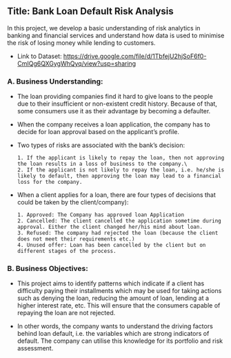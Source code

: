 ## Title: Bank Loan Default Risk Analysis

In this project, we develop a basic understanding of risk analytics in banking and financial services and understand how data is used to minimise the risk of losing money while lending to customers.

- Link to Dataset: https://drive.google.com/file/d/1TbfejU2hjSoF6f0-CmIQg6QXGygWhQyq/view?usp=sharing

### A. Business Understanding:
- The loan providing companies find it hard to give loans to the people due to their insufficient or non-existent credit history. Because of that, some consumers use it as their advantage by becoming a defaulter.
- When the company receives a loan application, the company has to decide for loan approval based on the applicant’s profile. 
- Two types of risks are associated with the bank’s decision:

      1. If the applicant is likely to repay the loan, then not approving the loan results in a loss of business to the company.\
      2. If the applicant is not likely to repay the loan, i.e. he/she is likely to default, then approving the loan may lead to a financial loss for the company.
- When a client applies for a loan, there are four types of decisions that could be taken by the client/company):

      1. Approved: The Company has approved loan Application
      2. Cancelled: The client cancelled the application sometime during approval. Either the client changed her/his mind about loan.
      3. Refused: The company had rejected the loan (because the client does not meet their requirements etc.)
      4. Unused offer: Loan has been cancelled by the client but on different stages of the process.

### B. Business Objectives:
- This project aims to identify patterns which indicate if a client has difficulty paying their installments which may be used for taking actions such as denying the loan, reducing the amount of loan, lending at a higher interest rate, etc. This will ensure that the consumers capable of repaying the loan are not rejected.

- In other words, the company wants to understand the driving factors behind loan default, i.e. the variables which are strong indicators of default. The company can utilise this knowledge for its portfolio and risk assessment.
